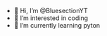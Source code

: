 - 👋 Hi, I’m @BluesectionYT
- 👀 I’m interested in coding
- 🌱 I’m currently learning pyton

<!---
BluesectionYT/BluesectionYT is a ✨ special ✨ repository because its `README.md` (this file) appears on your GitHub profile.
You can click the Preview link to take a look at your changes.
--->
